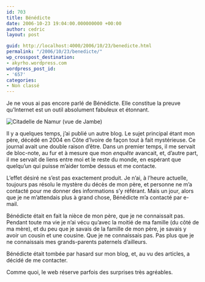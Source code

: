 ```yaml
---
id: 703
title: Bénédicte
date: 2006-10-23 19:04:00.000000000 +00:00
author: cedric
layout: post

guid: http://localhost:4000/2006/10/23/benedicte.html
permalink: "/2006/10/23/benedicte/"
wp_crosspost_destination:
- akyrho.wordpress.com
wordpress_post_id:
- '657'
categories:
- Non classé
---
```

Je ne vous ai pas encore parlé de Bénédicte. Elle constitue la preuve qu’Internet est un outil absolument fabuleux et étonnant.

![Citadelle de Namur (vue de Jambe)](/images/images/424605_73212669.jpg) 

Il y a quelques temps, j’ai publié un autre blog. Le sujet principal étant mon père, décédé en 2004 en Côte d’Ivoire de façon tout à fait mystérieuse. Ce journal avait une double raison d’être. Dans un premier temps, il me servait de bloc-note, au fur et à mesure que mon _enquête_ avancait, et, d’autre part, il me servait de liens entre moi et le reste du monde, en espérant que quelqu’un qui puisse m’aider tombe dessus et me contacte.

L’effet désiré ne s’est pas exactement produit. Je n’ai, à l’heure actuelle, toujours pas résolu le mystère du décès de mon père, et personne ne m’a contacté pour me donner des informations s’y référant. Mais un jour, alors que je ne m’attendais plus à grand chose, Bénédicte m’a contacté par e-mail.

Bénédicte était en fait la nièce de mon père, que je ne connaissait pas. Pendant toute ma vie je n’ai vécu qu’avec la moitié de ma famille (du côté de ma mère), et du peu que je savais de la famille de mon père, je savais y avoir un cousin et une cousine. Que je ne connaissais pas. Pas plus que je ne connaissais mes grands-parents paternels d’ailleurs.

Bénédicte était tombée par hasard sur mon blog, et, au vu des articles, a décidé de me contacter.

Comme quoi, le web réserve parfois des surprises très agréables.